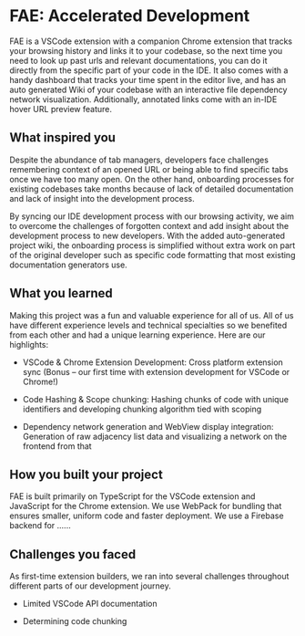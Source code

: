# FAE: Accelerated Development 

FAE is a VSCode extension with a companion Chrome extension that tracks your browsing history and links it to your codebase, so the next time you need to look up past urls and relevant documentations, you can do it directly from the specific part of your code in the IDE. It also comes with a handy dashboard that tracks your time spent in the editor live, and has an auto generated Wiki of your codebase with an interactive file dependency network visualization. Additionally, annotated links come with an in-IDE hover URL preview feature. 

 

## What inspired you 

Despite the abundance of tab managers, developers face challenges remembering context of an opened URL or being able to find specific tabs once we have too many open. On the other hand, onboarding processes for existing codebases take months because of lack of detailed documentation and lack of insight into the development process. 

By syncing our IDE development process with our browsing activity, we aim to overcome the challenges of forgotten context and add insight about the development process to new developers. With the added auto-generated project wiki, the onboarding process is simplified without extra work on part of the original developer such as specific code formatting that most existing documentation generators use. 

 

## What you learned 

Making this project was a fun and valuable experience for all of us. All of us have different experience levels and technical specialties so we benefited from each other and had a unique learning experience. Here are our highlights: 

- VSCode & Chrome Extension Development: Cross platform extension sync (Bonus – our first time with extension development for VSCode or Chrome!) 

- Code Hashing & Scope chunking: Hashing chunks of code with unique identifiers and developing chunking algorithm tied with scoping 

- Dependency network generation and WebView display integration: Generation of raw adjacency list data and visualizing a network on the frontend from that 

 

## How you built your project 

FAE is built primarily on TypeScript for the VSCode extension and JavaScript for the Chrome extension. We use WebPack for bundling that ensures smaller, uniform code and faster deployment. We use a Firebase backend for ...... 

 

## Challenges you faced 

As first-time extension builders, we ran into several challenges throughout different parts of our development journey. 

- Limited VSCode API documentation 

- Determining code chunking 